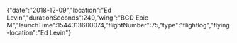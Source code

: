 {"date":"2018-12-09","location":"Ed Levin","durationSeconds":240,"wing":"BGD Epic M","launchTime":1544313600074,"flightNumber":75,"type":"flightlog","flying-location":"Ed Levin"}
